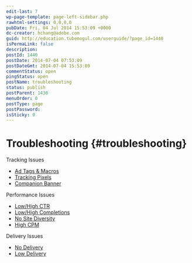 ```yaml
---
edit-last: 7
wp-page-template: page-left-sidebar.php
rawhtml-settings: 0,0,0,0
pubDate: Fri, 04 Jul 2014 15:53:09 +0000
dc-creator: hchang@adobe.com
guid: http://education.tubemogul.com/userguide/?page_id=1440
isPermaLink: false
description: 
postId: 1440
postDate: 2014-07-04 07:53:09
postDateGmt: 2014-07-04 15:53:09
commentStatus: open
pingStatus: open
postName: troubleshooting
status: publish
postParent: 1436
menuOrder: 0
postType: page
postPassword: 
isSticky: 0
---
```


# Troubleshooting {#troubleshooting}

Tracking Issues

* [Ad Tags & Macros](../../user-guide/execution/ad-unit-setup/3rd-party-tracking-adserving/ad-tags.md)
* [Tracking Pixels](../../user-guide/execution/ad-unit-setup/3rd-party-tracking-adserving/tracking-pixels.md)
* [Companion Banner](../../user-guide/execution/ad-unit-setup/3rd-party-tracking-adserving/companion-banner.md)

Performance Issues

* [Low/High CTR](power-optimization/low-ctr.md)
* [Low/High Completions](/user-guide/optimization/power-optimization/low-completion-rate-2/)
* [No Site Diversity](/user-guide/optimization/power-optimization/no-site-diversity/no-site-delivery/)
* [High CPM](power-optimization/high-cpm.md)

Delivery Issues

* [No Delivery](power-optimization/no-delivery.md)
* [Low Delivery](power-optimization/low-delivery.md)

